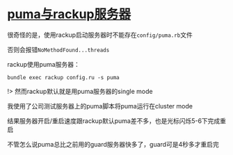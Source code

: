 # [puma与rackup服务器](/2019/12_2/puma_rackup.md)

很奇怪的是，使用rackup启动服务器时不能存在`config/puma.rb`文件

否则会报错`NoMethodFound...threads`

rackup使用puma服务器：

`bundle exec rackup config.ru -s puma`

!> 然而rackup默认就是用puma服务器的single mode

我使用了公司测试服务器上的puma脚本将puma运行在cluster mode

结果服务器开启/重启速度跟rackup默认puma差不多，也是光标闪烁5-6下完成重启

不管怎么说puma总比之前用的guard服务器快多了，guard可是4秒多才重启完


